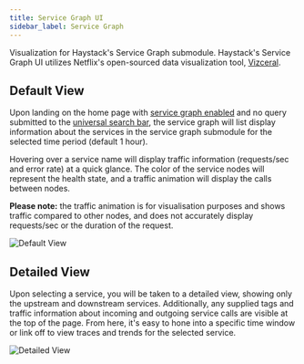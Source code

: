 ```yaml
---
title: Service Graph UI
sidebar_label: Service Graph
---
```


Visualization for Haystack's Service Graph submodule. Haystack's Service Graph UI utilizes Netflix's open-sourced data visualization tool, [Vizceral](https://github.com/Netflix/vizceral).

## Default View
Upon landing on the home page with [service graph enabled](https://github.com/ExpediaDotCom/haystack-ui/blob/master/server/config/base.js#L75) and no query submitted to the [universal search bar](./ui_universal_search.html), the service graph will list display information about the services in the service graph submodule for the selected time period (default 1 hour). 

Hovering over a service name will display traffic information (requests/sec and error rate) at a quick glance. The color of the service nodes will represent the health state, and a traffic animation will display the calls between nodes. 

**Please note:** the traffic animation is for visualisation purposes and shows traffic compared to other nodes, and does not accurately display requests/sec or the duration of the request.

![Default View](/haystack/img/service_graph.gif)

## Detailed View

Upon selecting a service, you will be taken to a detailed view, showing only the upstream and downstream services. Additionally, any supplied tags and traffic information about incoming and outgoing service calls are visible at the top of the page. From here, it's easy to hone into a specific time window or link off to view traces and trends for the selected service. 

![Detailed View](/haystack/img/service_graph_detailed.png)
